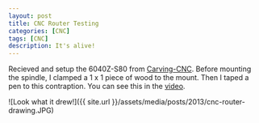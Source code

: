 ```yaml
---
layout: post
title: CNC Router Testing
categories: [CNC]
tags: [CNC]
description: It's alive!
---
```


Recieved and setup the 6040Z-S80 from [Carving-CNC](http://www.carving-cnc.com).  Before mounting the spindle, I clamped a 1 x 1 piece of wood to the mount.  Then I taped a pen to this contraption.  You can see this in the [video](https://youtu.be/0AfhBB9tsAk). 

![Look what it drew!]({{ site.url }}/assets/media/posts/2013/cnc-router-drawing.JPG)
